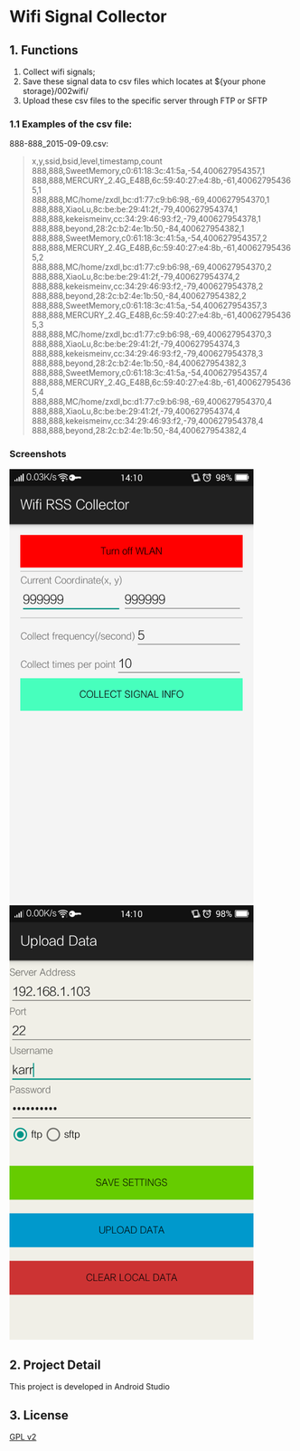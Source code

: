 # Wifi Signal Collector

## 1. Functions

1. Collect wifi signals;
2. Save these signal data to csv files which locates at ${your phone storage}/002wifi/
3. Upload these csv files to the specific server through FTP or SFTP


### 1.1 Examples of the csv file:

888-888_2015-09-09.csv:

>x,y,ssid,bsid,level,timestamp,count    
>888,888,SweetMemory,c0:61:18:3c:41:5a,-54,400627954357,1    
>888,888,MERCURY_2.4G_E48B,6c:59:40:27:e4:8b,-61,400627954365,1    
>888,888,MC/home/zxdl,bc:d1:77:c9:b6:98,-69,400627954370,1    
>888,888,XiaoLu,8c:be:be:29:41:2f,-79,400627954374,1    
>888,888,kekeismeinv,cc:34:29:46:93:f2,-79,400627954378,1    
>888,888,beyond,28:2c:b2:4e:1b:50,-84,400627954382,1    
>888,888,SweetMemory,c0:61:18:3c:41:5a,-54,400627954357,2    
>888,888,MERCURY_2.4G_E48B,6c:59:40:27:e4:8b,-61,400627954365,2    
>888,888,MC/home/zxdl,bc:d1:77:c9:b6:98,-69,400627954370,2    
>888,888,XiaoLu,8c:be:be:29:41:2f,-79,400627954374,2    
>888,888,kekeismeinv,cc:34:29:46:93:f2,-79,400627954378,2    
>888,888,beyond,28:2c:b2:4e:1b:50,-84,400627954382,2    
>888,888,SweetMemory,c0:61:18:3c:41:5a,-54,400627954357,3    
>888,888,MERCURY_2.4G_E48B,6c:59:40:27:e4:8b,-61,400627954365,3    
>888,888,MC/home/zxdl,bc:d1:77:c9:b6:98,-69,400627954370,3    
>888,888,XiaoLu,8c:be:be:29:41:2f,-79,400627954374,3    
>888,888,kekeismeinv,cc:34:29:46:93:f2,-79,400627954378,3    
>888,888,beyond,28:2c:b2:4e:1b:50,-84,400627954382,3    
>888,888,SweetMemory,c0:61:18:3c:41:5a,-54,400627954357,4    
>888,888,MERCURY_2.4G_E48B,6c:59:40:27:e4:8b,-61,400627954365,4    
>888,888,MC/home/zxdl,bc:d1:77:c9:b6:98,-69,400627954370,4    
>888,888,XiaoLu,8c:be:be:29:41:2f,-79,400627954374,4    
>888,888,kekeismeinv,cc:34:29:46:93:f2,-79,400627954378,4    
>888,888,beyond,28:2c:b2:4e:1b:50,-84,400627954382,4    


### Screenshots
![snapshot1](./screenshots/wifi_collector_01.png)
![snapshot2](./screenshots/wifi_collector_02.png)


## 2. Project Detail

This project is developed in Android Studio

## 3. License
[GPL v2](./LICENSE)
